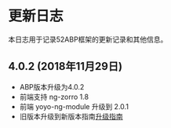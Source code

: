 # 更新日志

本日志用于记录52ABP框架的更新记录和其他信息。

## 4.0.2 (2018年11月29日)
* ABP版本升级为4.0.2
* 前端支持  ng-zorro 1.8
* 前端  yoyo-ng-module  升级到 2.0.1
* 旧版本升级到新版本指南[升级指南](https://www.52abp.com/BlogDetails/7)